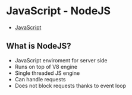 # JavaScript - NodeJS

- [JavaScript](../README.md)

## What is NodeJS?

- JavaScript enviroment for server side
- Runs on top of V8 engine
- Single threaded JS engine
- Can handle requests
- Does not block requests thanks to event loop
